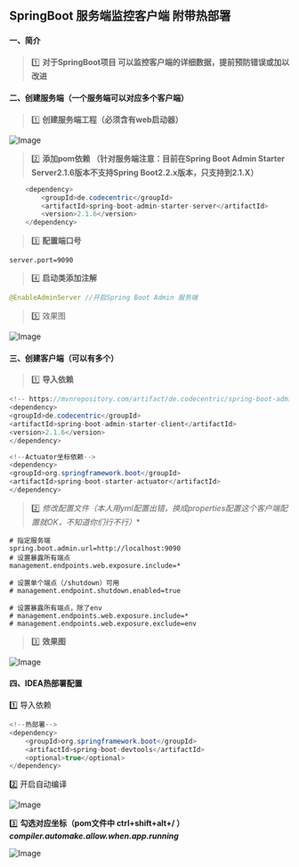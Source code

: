 ## SpringBoot 服务端监控客户端 附带热部署

#### 一、简介

> 1️⃣  **对于SpringBoot项目 可以监控客户端的详细数据，提前预防错误或加以改进**

#### 二、创建服务端（一个服务端可以对应多个客户端）

> 1️⃣  **创建服务端工程（必须含有web启动器）**

![Image](https://pic.baixiongz.com/2020/06/28/f3193bdffd464.png)

> 2️⃣  **添加pom依赖 （针对服务端注意：目前在Spring Boot Admin Starter Server2.1.6版本不支持Spring Boot2.2.x版本，只支持到2.1.X）**

```java
	<dependency>
		<groupId>de.codecentric</groupId>
		<artifactId>spring-boot-admin-starter-server</artifactId>
		<version>2.1.6</version>
	</dependency>
```



> 3️⃣ **配置端口号**

````properties
server.port=9090
````

> 4️⃣ **启动类添加注解**

```java
@EnableAdminServer //开启Spring Boot Admin 服务端
```

> 5️⃣ 效果图

![Image](https://pic.baixiongz.com/2020/06/28/824a82a581630.png)

#### 三、创建客户端（可以有多个）

> 1️⃣  **导入依赖**

```java
<!-- https://mvnrepository.com/artifact/de.codecentric/spring-boot-admin-starter-client -->
<dependency>
<groupId>de.codecentric</groupId>
<artifactId>spring-boot-admin-starter-client</artifactId>
<version>2.1.6</version>
</dependency>

<!--Actuator坐标依赖-->
<dependency>
<groupId>org.springframework.boot</groupId>
<artifactId>spring-boot-starter-actuator</artifactId>
</dependency>
```

> 2️⃣  **修改配置文件*（本人用yml配置出错，换成properties配置这个客户端配置就OK，不知道你们行不行）**

```properties
# 指定服务端
spring.boot.admin.url=http://localhost:9090
# 设置暴露所有端点
management.endpoints.web.exposure.include=*
 
# 设置单个端点（/shutdown）可用
# management.endpoint.shutdown.enabled=true
 
# 设置暴露所有端点，除了env
# management.endpoints.web.exposure.include=*
# management.endpoints.web.exposure.exclude=env
```

> 3️⃣  **效果图**

![Image](https://pic.baixiongz.com/2020/06/28/671ccbd438d9f.png)

#### 四、IDEA热部署配置

1️⃣ 导入依赖

```java
<!--热部署-->
<dependency>
    <groupId>org.springframework.boot</groupId>
    <artifactId>spring-boot-devtools</artifactId>
    <optional>true</optional>
</dependency>
```

2️⃣ 开启自动编译

![Image](https://pic.baixiongz.com/2020/06/28/fd28ad47321e2.png)

3️⃣ **勾选对应坐标（pom文件中 ctrl+shift+alt+/ ）*compiler.automake.allow.when.app.running***

![Image](https://pic.baixiongz.com/2020/06/28/2acae125471e1.png)